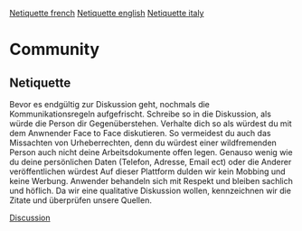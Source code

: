 [Netiquette french](https://github.com/ehealthsuisse/Community-Snomed/blob/main/frenchCom.md) [Netiquette english](https://github.com/ehealthsuisse/Community-Snomed/blob/main/englishCom.md) [Netiquette italy](https://github.com/ehealthsuisse/Community-Snomed/blob/main/italienCom.md) 
# Community

## Netiquette 

Bevor es endgültig zur Diskussion geht, nochmals die Kommunikationsregeln aufgefrischt. Schreibe so in die Diskussion, als würde die Person dir Gegenüberstehen. Verhalte dich so als würdest du mit dem Anwnender Face to Face diskutieren. So vermeidest du auch das Missachten von Urheberrechten, denn du würdest einer wildfremenden Person auch nicht deine Arbeitsdokumente offen legen. Genauso wenig wie du deine persönlichen Daten (Telefon, Adresse, Email ect) oder die Anderer veröffentlichen würdest Auf dieser Plattform dulden wir kein Mobbing und keine Werbung. Anwender behandeln sich mit Respekt und bleiben sachlich und höflich. Da wir eine qualitative Diskussion wollen, kennzeichnen wir die Zitate und überprüfen unsere Quellen.

[Discussion](https://github.com/ehealthsuisse/Swiss-SNOMED-Community/discussions)
